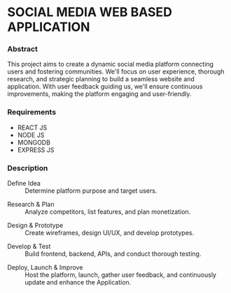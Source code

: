 <h1 >SOCIAL MEDIA WEB BASED APPLICATION</h1>

<h3>Abstract</h3>
<p>This project aims to create a dynamic social media platform connecting users and fostering communities. We'll focus on user experience, thorough research, and strategic planning to build a seamless website and application. With user feedback guiding us, we'll ensure continuous improvements, making the platform engaging and user-friendly.
 </p>

<h3>Requirements</h3>
<ul>
	<li>REACT JS</li>
	<li>NODE JS</li>
	<li>MONGODB</li>
	<li>EXPRESS JS</li>
</ul>

<h3>Description</h3>
<dl>
	<dt>Define Idea</dt>
	<dd>Determine platform purpose and target users.</dd>
</dl>
<dl>
	<dt>Research & Plan</dt>
	<dd>Analyze competitors, list features, and plan monetization.</dd>
</dl>
<dl>
	<dt>Design & Prototype</dt>
	<dd>Create wireframes, design UI/UX, and develop prototypes.</dd>
</dl>
<dl>
	<dt>Develop & Test</dt>
	<dd>Build frontend, backend, APIs, and conduct thorough testing.</dd>
</dl>
<dl>
	<dt>Deploy, Launch & Improve</dt>
	<dd>Host the platform, launch, gather user feedback, and continuously update and enhance the Application. </dd>
</dl>







